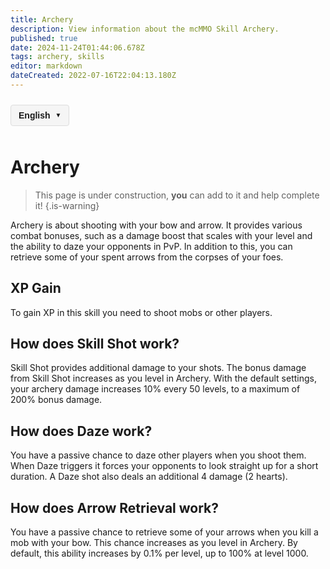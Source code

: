 ```yaml
---
title: Archery
description: View information about the mcMMO Skill Archery.
published: true
date: 2024-11-24T01:44:06.678Z
tags: archery, skills
editor: markdown
dateCreated: 2022-07-16T22:04:13.180Z
---
```



<!-- 语言切换器开始 -->
<div class="language-switcher">
  <div class="language-switcher-current">
    <span class="current-language">English</span>
    <span class="dropdown-icon">▼</span>
  </div>
  <div class="language-switcher-dropdown">
        <div class="language-option active" data-lang="en">English</div>
    <div class="language-option " data-lang="zh">中文</div>
    <div class="language-option " data-lang="es">Español</div>
    <div class="language-option " data-lang="fr">Français</div>
    <div class="language-option " data-lang="de">Deutsch</div>
    <div class="language-option " data-lang="ru">Русский</div>
    <div class="language-option " data-lang="ja">日本語</div>
    <div class="language-option " data-lang="ko">한국어</div>

  </div>
</div>

<style>
.language-switcher {
  position: relative;
  display: inline-block;
  margin: 10px 0;
  font-family: Arial, sans-serif;
  z-index: 100;
}

.language-switcher-current {
  display: flex;
  align-items: center;
  cursor: pointer;
  padding: 8px 12px;
  background-color: #f5f5f5;
  border: 1px solid #ddd;
  border-radius: 4px;
}

.current-language {
  margin-right: 8px;
  font-weight: bold;
}

.dropdown-icon {
  font-size: 10px;
}

.language-switcher-dropdown {
  display: none;
  position: absolute;
  top: 100%;
  left: 0;
  background-color: white;
  border: 1px solid #ddd;
  border-radius: 4px;
  box-shadow: 0 2px 5px rgba(0,0,0,0.1);
  min-width: 150px;
  z-index: 101;
}

.language-switcher:hover .language-switcher-dropdown {
  display: block;
}

.language-option {
  padding: 8px 12px;
  cursor: pointer;
  transition: background-color 0.2s;
}

.language-option:hover {
  background-color: #f0f0f0;
}

.language-option.active {
  background-color: #e6f7ff;
  font-weight: bold;
}
</style>


<script>
document.addEventListener('DOMContentLoaded', function() {
  // 语言切换功能
  const languageOptions = document.querySelectorAll('.language-option');
  languageOptions.forEach(option => {
    option.addEventListener('click', function() {
      const langCode = this.getAttribute('data-lang');
      const currentPath = window.location.pathname;
      
      // 提取当前文件路径（不含语言代码）
      const pathMatch = currentPath.match(/\/[a-z]{2}\/(.+)$/);
      const filePath = pathMatch ? pathMatch[1] : 'home.md';
      
      // 构建新路径
      const newPath = '/' + langCode + '/' + filePath;
      window.location.href = newPath;
    });
  });
});
</script>

<!-- 语言切换器结束 -->




# Archery

> This page is under construction, **you** can add to it and help complete it!
{.is-warning}

Archery is about shooting with your bow and arrow. It provides various combat bonuses, such as a damage boost that scales with your level and the ability to daze your opponents in PvP. In addition to this, you can retrieve some of your spent arrows from the corpses of your foes.

## XP Gain

To gain XP in this skill you need to shoot mobs or other players.

## How does Skill Shot work?

Skill Shot provides additional damage to your shots. The bonus damage from Skill Shot increases as you level in Archery. With the default settings, your archery damage increases 10% every 50 levels, to a maximum of 200% bonus damage.

## How does Daze work?

You have a passive chance to daze other players when you shoot them. When Daze triggers it forces your opponents to look straight up for a short duration. A Daze shot also deals an additional 4 damage (2 hearts).

## How does Arrow Retrieval work?

You have a passive chance to retrieve some of your arrows when you kill a mob with your bow. This chance increases as you level in Archery. By default, this ability increases by 0.1% per level, up to 100% at level 1000.

